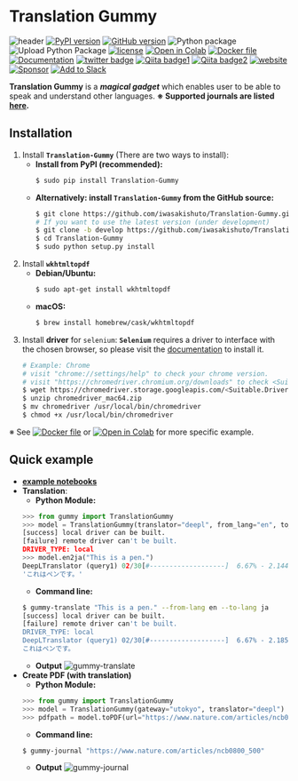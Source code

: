 # Translation Gummy

![header](https://github.com/iwasakishuto/Translation-Gummy/blob/master/image/header.png?raw=true)
[![PyPI version](https://badge.fury.io/py/Translation-Gummy.svg)](https://pypi.org/project/Translation-Gummy/)
[![GitHub version](https://badge.fury.io/gh/iwasakishuto%2FTranslation-Gummy.svg)](https://github.com/iwasakishuto/Translation-Gummy)
![Python package](https://github.com/iwasakishuto/Translation-Gummy/workflows/Python%20package/badge.svg)
![Upload Python Package](https://github.com/iwasakishuto/Translation-Gummy/workflows/Upload%20Python%20Package/badge.svg)
[![license](https://img.shields.io/github/license/mashape/apistatus.svg?maxAge=2592000)](https://github.com/iwasakishuto/Translation-Gummy/blob/master/LICENSE)
[![Open in Colab](https://colab.research.google.com/assets/colab-badge.svg)](https://colab.research.google.com/github/iwasakishuto/Translation-Gummy/blob/master/examples/Colaboratory.ipynb)
[![Docker file](https://img.shields.io/badge/%F0%9F%90%B3-Dockerfile-0db7ed?style=flat-radius)](https://github.com/iwasakishuto/Translation-Gummy/blob/master/docker/Dockerfile)
[![Documentation](https://img.shields.io/badge/Documentation-portfolio-001d34?style=flat-radius)](https://iwasakishuto.github.io/Translation-Gummy/index.html)
[![twitter badge](https://img.shields.io/badge/twitter-Requests-1da1f2?style=flat-radius&logo=twitter)](https://www.twitter.com/messages/compose?recipient_id=1042783905697288193&text=Please%20support%20this%20journal%3A%20)
[![Qiita badge1](https://img.shields.io/badge/「ほん訳コンニャク」を食べて論文を読もう-Qiita-64c914?style=flat-radius)](https://qiita.com/cabernet_rock/items/670d5cd597bcd9f2ff3f)
[![Qiita badge2](https://img.shields.io/badge/「ほん訳コンニャク」を使ってみよう。-Qiita-64c914?style=flat-radius)](https://qiita.com/cabernet_rock/items/1f9bff5e0b9363da312d)
[![website](https://img.shields.io/badge/website-Translation--Gummy-lightblue)](https://elb.translation-gummy.com/)
[![Sponsor](https://img.shields.io/badge/%E2%9D%A4-Sponsor-db61a2)](https://github.com/sponsors/iwasakishuto)
[![Add to Slack](https://platform.slack-edge.com/img/add_to_slack.png)](https://elb.translation-gummy.com/slack_auth_begin)

**Translation Gummy** is a **_magical gadget_** which enables user to be able to speak and understand other languages. **※ Supported journals are listed [here](https://github.com/iwasakishuto/Translation-Gummy/wiki/Supported-journals).**

## Installation

1. Install **`Translation-Gummy`** (There are two ways to install):
    - **Install from PyPI (recommended):**
        ```sh
        $ sudo pip install Translation-Gummy
        ```
   - **Alternatively: install `Translation-Gummy` from the GitHub source:**
       ```sh
       $ git clone https://github.com/iwasakishuto/Translation-Gummy.git
       # If you want to use the latest version (under development)
       $ git clone -b develop https://github.com/iwasakishuto/Translation-Gummy.git
       $ cd Translation-Gummy
       $ sudo python setup.py install
       ```
2. Install **`wkhtmltopdf`**
   - **Debian/Ubuntu:**
        ```sh
        $ sudo apt-get install wkhtmltopdf
        ```
    - **macOS:**
        ```sh
        $ brew install homebrew/cask/wkhtmltopdf
        ```
3. Install **driver** for `selenium`:
**`Selenium`** requires a driver to interface with the chosen browser, so please visit the [documentation](https://selenium-python.readthedocs.io/installation.html#drivers) to install it.
    ```sh
    # Example: Chrome
    # visit "chrome://settings/help" to check your chrome version.
    # visit "https://chromedriver.chromium.org/downloads" to check <Suitable.Driver.Version> for your chrome.
    $ wget https://chromedriver.storage.googleapis.com/<Suitable.Driver.Version>/chromedriver_mac64.zip
    $ unzip chromedriver_mac64.zip
    $ mv chromedriver /usr/local/bin/chromedriver
    $ chmod +x /usr/local/bin/chromedriver
    ```

※ See [![Docker file](https://img.shields.io/badge/%F0%9F%90%B3-Dockerfile-0db7ed?style=flat-radius)](https://github.com/iwasakishuto/Translation-Gummy/blob/master/docker/Dockerfile) or [![Open in Colab](https://colab.research.google.com/assets/colab-badge.svg)](https://colab.research.google.com/github/iwasakishuto/Translation-Gummy/blob/master/examples/Colaboratory.ipynb) for more specific example.

## Quick example

- **[example notebooks](https://nbviewer.jupyter.org/github/iwasakishuto/Translation-Gummy/blob/master/examples/)**
- **Translation**:
    - **Python Module:**
    ```python
    >>> from gummy import TranslationGummy
    >>> model = TranslationGummy(translator="deepl", from_lang="en", to_lang="ja")
    [success] local driver can be built.
    [failure] remote driver can't be built.
    DRIVER_TYPE: local
    >>> model.en2ja("This is a pen.")
    DeepLTranslator (query1) 02/30[#-------------------]  6.67% - 2.144[s]   translated: これはペン
    'これはペンです。'
    ```
    - **Command line:**
    ```sh
    $ gummy-translate "This is a pen." --from-lang en --to-lang ja
    [success] local driver can be built.
    [failure] remote driver can't be built.
    DRIVER_TYPE: local
    DeepLTranslator (query1) 02/30[#-------------------]  6.67% - 2.185[s]   translated: これはペン
    これはペンです。
    ```
    - **Output**
    ![gummy-translate](https://github.com/iwasakishuto/Translation-Gummy/blob/master/image/demo.gummy-translate.gif?raw=true)
- **Create PDF (with translation)**
    - **Python Module:**
    ```python
    >>> from gummy import TranslationGummy
    >>> model = TranslationGummy(gateway="utokyo", translator="deepl")
    >>> pdfpath = model.toPDF(url="https://www.nature.com/articles/ncb0800_500", delete_html=True)
    ```
    - **Command line:**
    ```sh
    $ gummy-journal "https://www.nature.com/articles/ncb0800_500"
    ```
    - **Output**
    ![gummy-journal](https://github.com/iwasakishuto/Translation-Gummy/blob/master/image/demo.gummy-journal.gif?raw=true)

